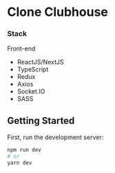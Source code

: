 # Clone Clubhouse

###  Stack
Front-end
   * ReactJS/NextJS
   * TypeScript
   * Redux
   * Axios
   * Socket.IO
   * SASS
  



## Getting Started

First, run the development server:

```bash
npm run dev
# or
yarn dev
```



